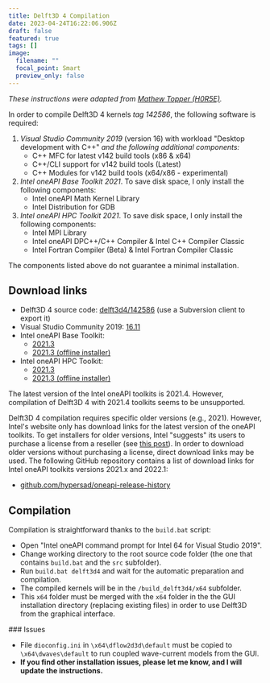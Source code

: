 ```yaml
---
title: Delft3D 4 Compilation
date: 2023-04-24T16:22:06.906Z
draft: false
featured: true
tags: []
image:
  filename: ""
  focal_point: Smart
  preview_only: false
---
```

*These instructions were adapted from [Mathew Topper
(H0R5E)](https://gist.github.com/H0R5E/162ffb929d946e9ccf1c9202e30c9b92).*

In order to compile Delft3D 4 kernels *tag 142586*, the following software is required:

1. *Visual Studio Community 2019* (version 16) with workload "Desktop development with C++" *and the following additional components:*
   * C++ MFC for latest v142 build tools (x86 & x64)
   * C++/CLI support for v142 build tools (Latest)
   * C++ Modules for v142 build tools (x64/x86 - experimental)
2. *Intel oneAPI Base Toolkit 2021*. To save disk space, I only install the following components:
   * Intel oneAPI Math Kernel Library
   * Intel Distribution for GDB
3. *Intel oneAPI HPC Toolkit 2021*. To save disk space, I only install the following components:
   * Intel MPI Library
   * Intel oneAPI DPC++/C++ Compiler & Intel C++ Compiler Classic
   * Intel Fortran Compiler (Beta) & Intel Fortran Compiler Classic

The components listed above do not guarantee a minimal installation.

## Download links

* Delft3D 4 source code: [delft3d4/142586](https://svn.oss.deltares.nl/repos/delft3d/tags/delft3d4/142586/) (use a Subversion client to export it)
* Visual Studio Community 2019: [16.11](https://aka.ms/vs/16/release/vs_community.exe)
* Intel oneAPI Base Toolkit:
  * [2021.3](https://registrationcenter-download.intel.com/akdlm/irc_nas/17978/w_BaseKit_p_2021.3.0.3221.exe)
  * [2021.3 (offline installer)](https://registrationcenter-download.intel.com/akdlm/irc_nas/17978/w_BaseKit_p_2021.3.0.3221_offline.exe)
* Intel oneAPI HPC Toolkit:
  * [2021.3](https://registrationcenter-download.intel.com/akdlm/irc_nas/17940/w_HPCKit_p_2021.3.0.3227.exe)
  * [2021.3 (offline installer)](https://registrationcenter-download.intel.com/akdlm/irc_nas/17940/w_HPCKit_p_2021.3.0.3227_offline.exe)

T﻿he latest version of the Intel oneAPI toolkits is 2021.4. However, compilation of Delft3D 4 with 2021.4 toolkits seems to be unsupported.

Delft3D 4 compilation requires specific older versions (e.g., 2021). However, Intel's website only has download links for the latest version of the oneAPI toolkits. To get installers for older versions, Intel "suggests" its users to purchase a license from a reseller (see [this post](https://community.intel.com/t5/oneAPI-Registration-Download/How-to-download-Intel-compiler-2021-4/td-p/1365702)). In order to download older versions without purchasing a license, direct download links may be used. The following GitHub repository contains a list of download links for Intel oneAPI toolkits versions 2021.x and 2022.1:

* [github.com/hypersad/oneapi-release-history](https://github.com/hypersad/oneapi-release-history)

## Compilation

Compilation is straightforward thanks to the `build.bat` script:

* Open "Intel oneAPI command prompt for Intel 64 for Visual Studio 2019".
* Change working directory to the root source code folder (the one that contains `build.bat` and the `src` subfolder).
* Run `build.bat delft3d4` and wait for the automatic preparation and compilation.
* The compiled kernels will be in the `/build_delft3d4/x64` subfolder.
* This `x64` folder must be merged with the `x64` folder in the the GUI installation directory (replacing existing files) in order to use Delft3D from the graphical interface.

#﻿## Issues

* File `dioconfig.ini` in `\x64\dflow2d3d\default` must be copied to `\x64\dwaves\default` to run coupled wave-current models from the GUI.
* **I﻿f you find other installation issues, please let me know, and I will update the instructions.**